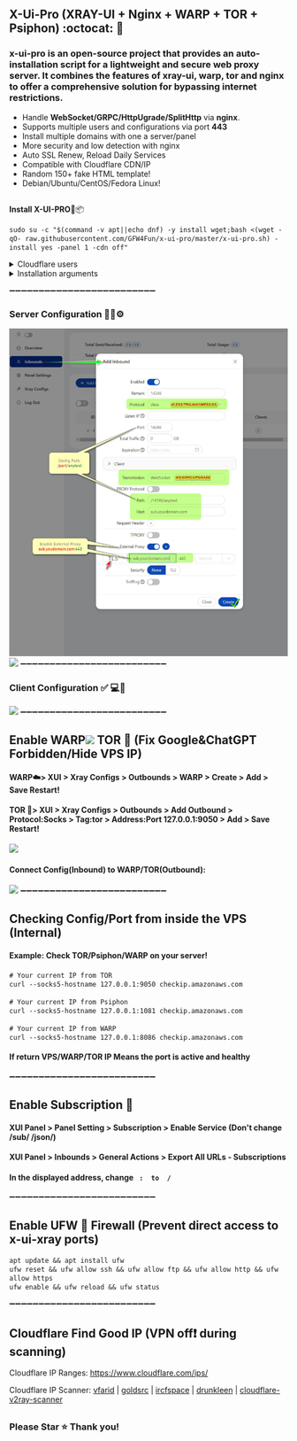 ## X-Ui-Pro (XRAY-UI + Nginx + WARP + TOR + Psiphon) :octocat:	:open_file_folder:	
### x-ui-pro is an open-source project that provides an auto-installation script for a lightweight and secure web proxy server. It combines the features of xray-ui, warp, tor and nginx to offer a comprehensive solution for bypassing internet restrictions.

- Handle **WebSocket/GRPC/HttpUgrade/SplitHttp** via **nginx**.
- Supports multiple users and configurations via port **443**
- Install multiple domains with one a server/panel
- More security and low detection with nginx
- Auto SSL Renew, Reload Daily Services
- Compatible with Cloudflare CDN/IP
- Random 150+ fake HTML template!
- Debian/Ubuntu/CentOS/Fedora Linux!
##

**Install X-UI-PRO**:dvd::package:

```
sudo su -c "$(command -v apt||echo dnf) -y install wget;bash <(wget -qO- raw.githubusercontent.com/GFW4Fun/x-ui-pro/master/x-ui-pro.sh) -install yes -panel 1 -cdn off"
```

<details><summary>Cloudflare users</summary>
 
**Cloudflare users > -cdn on > Domain<img src="https://raw.githubusercontent.com/GFW4Fun/x-ui-pro/master/media/cdnon.png" width="34">ON**
 
**SSL Support** (yourdomain.com, *.yourdomain.com)

**For add new subdomain, just add a new record A,AAAA[IP] in domain dns management! no need to reinstall the panel!**
</details>
<details><summary>Installation arguments</summary>

 **PanelType**
 ```
 -panel 0 (alireza) 1 (MHSanaei)
```

**Random FakeSite**:earth_asia:	
```
sudo su -c "bash <(wget -qO- https://raw.githubusercontent.com/GFW4Fun/x-ui-pro/master/randomfakehtml.sh)"
```

**Uninstall X-UI-PRO**:x:
```
sudo su -c "bash <(wget -qO- https://raw.githubusercontent.com/GFW4Fun/x-ui-pro/master/x-ui-pro.sh) -uninstall yes"
```
</details>

➖➖➖➖➖➖➖➖➖➖➖➖➖➖➖➖➖➖➖➖➖➖➖➖➖
### Server Configuration :wrench:🐧⚙️
![](https://raw.githubusercontent.com/GFW4Fun/x-ui-pro/master/media/Config_XUI_ADMIN_4.jpg)
![](https://raw.githubusercontent.com/GFW4Fun/x-ui-pro/master/media/grpc_config_format.jpg)
➖➖➖➖➖➖➖➖➖➖➖➖➖➖➖➖➖➖➖➖➖➖➖➖➖
### Client Configuration :white_check_mark:	:computer:🔌
![](https://raw.githubusercontent.com/GFW4Fun/x-ui-pro/master/media/XUI_CONFIG_XRAY_CLIENT_EDIT2.png)
➖➖➖➖➖➖➖➖➖➖➖➖➖➖➖➖➖➖➖➖➖➖➖➖➖
## Enable WARP<img src="https://raw.githubusercontent.com/GFW4Fun/x-ui-pro/master/media/cdnon.png" width="34"> TOR 🧅 (Fix Google&ChatGPT Forbidden/Hide VPS IP)
#### WARP☁️> XUI > Xray Configs > Outbounds > WARP > Create > Add > Save Restart!
#### TOR 🧅> XUI > Xray Configs > Outbounds > Add Outbound > Protocol:Socks > Tag:tor > Address:Port 127.0.0.1:9050 > Add > Save Restart!
![](https://raw.githubusercontent.com/GFW4Fun/x-ui-pro/master/media/warptor.jpg)
#### Connect Config(Inbound) to WARP/TOR(Outbound):
![](https://raw.githubusercontent.com/GFW4Fun/x-ui-pro/master/media/warptor3.jpg)
➖➖➖➖➖➖➖➖➖➖➖➖➖➖➖➖➖➖➖➖➖➖➖➖➖
## Checking Config/Port from inside the VPS (Internal)
#### Example: Check TOR/Psiphon/WARP on your server!
```
# Your current IP from TOR
curl --socks5-hostname 127.0.0.1:9050 checkip.amazonaws.com

# Your current IP from Psiphon
curl --socks5-hostname 127.0.0.1:1081 checkip.amazonaws.com

# Your current IP from WARP
curl --socks5-hostname 127.0.0.1:8086 checkip.amazonaws.com
```
#### If return VPS/WARP/TOR IP Means the port is active and healthy
➖➖➖➖➖➖➖➖➖➖➖➖➖➖➖➖➖➖➖➖➖➖➖➖➖
## Enable Subscription :link:
#### XUI Panel > Panel Setting > Subscription > Enable Service (Don't change /sub/ /json/)
#### XUI Panel > Inbounds > General Actions > Export All URLs - Subscriptions
#### In the displayed address, change `  :  to  /  `
➖➖➖➖➖➖➖➖➖➖➖➖➖➖➖➖➖➖➖➖➖➖➖➖➖
## Enable UFW :no_entry_sign: Firewall (Prevent direct access to x-ui-xray ports)
```
apt update && apt install ufw
ufw reset && ufw allow ssh && ufw allow ftp && ufw allow http && ufw allow https
ufw enable && ufw reload && ufw status
```
➖➖➖➖➖➖➖➖➖➖➖➖➖➖➖➖➖➖➖➖➖➖➖➖➖
## Cloudflare Find Good IP (VPN off❗ during scanning)
Cloudflare IP Ranges: https://www.cloudflare.com/ips/

Cloudflare IP Scanner: [vfarid](https://vfarid.github.io/cf-ip-scanner/) | [goldsrc](https://cloudflare-scanner.vercel.app) | [ircfspace](https://ircfspace.github.io/scanner/) | [drunkleen](https://drunkleen.github.io/ip-scanner/) | [cloudflare-v2ray-scanner](https://cloudflare-v2ray.vercel.app/)
##
### Please Star ⭐ Thank you!

